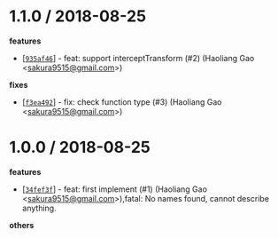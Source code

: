 
1.1.0 / 2018-08-25
==================

**features**
  * [[`935af46`](http://github.com/node-modules/aggregate-base/commit/935af4644cbf53760eaae94b85442428fc80b131)] - feat: support interceptTransform (#2) (Haoliang Gao <<sakura9515@gmail.com>>)

**fixes**
  * [[`f3ea492`](http://github.com/node-modules/aggregate-base/commit/f3ea4926cb9c7e7e22bd441997ee242d8d44a277)] - fix: check function type (#3) (Haoliang Gao <<sakura9515@gmail.com>>)

1.0.0 / 2018-08-25
==================

**features**
  * [[`34fef3f`](http://github.com/node-modules/aggregate-base/commit/34fef3fa3fed7151a70bd6771988684394363f54)] - feat: first implement (#1) (Haoliang Gao <<sakura9515@gmail.com>>),fatal: No names found, cannot describe anything.

**others**

